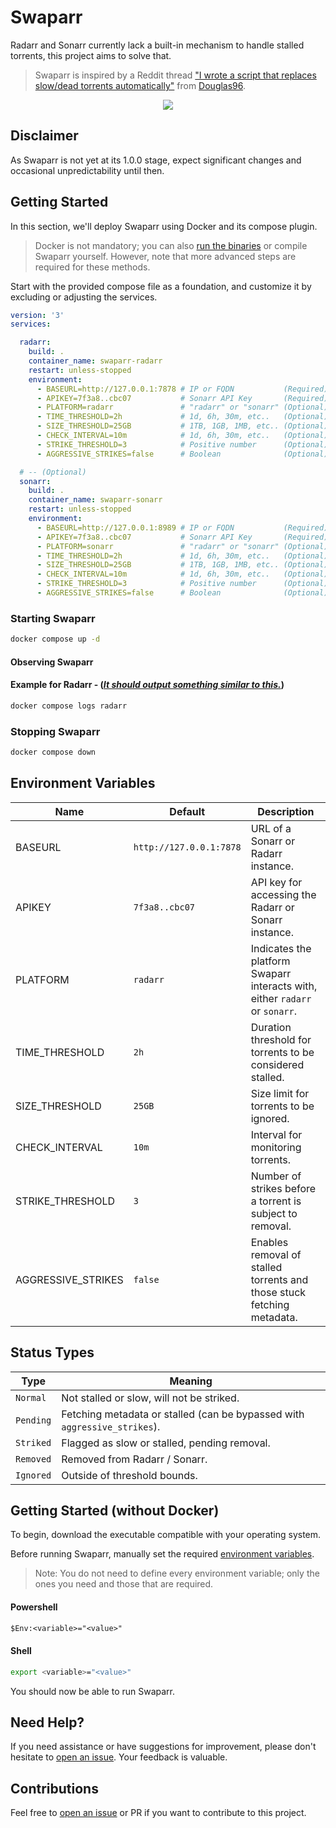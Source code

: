 # Swaparr

Radarr and Sonarr currently lack a built-in mechanism to handle stalled torrents, this project aims to solve that.

> Swaparr is inspired by a Reddit thread ["I wrote a script that replaces slow/dead torrents automatically"](https://www.reddit.com/r/radarr/comments/101q31k/i_wrote_a_script_that_replaces_slowdead_torrents/) from [Douglas96](https://www.reddit.com/user/Douglas96/).

<p align="center">
  <img src="https://i.imgur.com/clSL0YN.png?s=128">
</p>


## Disclaimer

As Swaparr is not yet at its 1.0.0 stage, expect significant changes and occasional unpredictability until then.


## Getting Started

In this section, we'll deploy Swaparr using Docker and its compose plugin.

> Docker is not mandatory; you can also [run the binaries](#getting-started-without-docker) or compile Swaparr yourself. However, note that more advanced steps are required for these methods.

Start with the provided compose file as a foundation, and customize it by excluding or adjusting the services.

```yml
version: '3'
services:

  radarr:
    build: .
    container_name: swaparr-radarr
    restart: unless-stopped
    environment:
      - BASEURL=http://127.0.0.1:7878 # IP or FQDN           (Required)
      - APIKEY=7f3a8..cbc07           # Sonarr API Key       (Required)                
      - PLATFORM=radarr               # "radarr" or "sonarr" (Optional) default: radarr
      - TIME_THRESHOLD=2h             # 1d, 6h, 30m, etc..   (Optional) default: 2h    
      - SIZE_THRESHOLD=25GB           # 1TB, 1GB, 1MB, etc.. (Optional) default: 25GB  
      - CHECK_INTERVAL=10m            # 1d, 6h, 30m, etc..   (Optional) default: 10m   
      - STRIKE_THRESHOLD=3            # Positive number      (Optional) default: 3     
      - AGGRESSIVE_STRIKES=false      # Boolean              (Optional) default: false 

  # -- (Optional)
  sonarr: 
    build: .
    container_name: swaparr-sonarr
    restart: unless-stopped
    environment:
      - BASEURL=http://127.0.0.1:8989 # IP or FQDN           (Required)
      - APIKEY=7f3a8..cbc07           # Sonarr API Key       (Required)                
      - PLATFORM=sonarr               # "radarr" or "sonarr" (Optional) default: radarr
      - TIME_THRESHOLD=2h             # 1d, 6h, 30m, etc..   (Optional) default: 2h    
      - SIZE_THRESHOLD=25GB           # 1TB, 1GB, 1MB, etc.. (Optional) default: 25GB  
      - CHECK_INTERVAL=10m            # 1d, 6h, 30m, etc..   (Optional) default: 10m   
      - STRIKE_THRESHOLD=3            # Positive number      (Optional) default: 3     
      - AGGRESSIVE_STRIKES=false      # Boolean              (Optional) default: false 
```

### Starting Swaparr

```sh
docker compose up -d
```

#### Observing Swaparr

#### Example for Radarr - (_[It should output something similar to this.](#swaparr)_)

```sh
docker compose logs radarr
```

### Stopping Swaparr

```sh
docker compose down
```

## Environment Variables

| Name | Default | Description |
|-|-|-|
| BASEURL | `http://127.0.0.1:7878` | URL of a Sonarr or Radarr instance. |
| APIKEY | `7f3a8..cbc07` | API key for accessing the Radarr or Sonarr instance. |
| PLATFORM | `radarr` | Indicates the platform Swaparr interacts with, either `radarr` or `sonarr`. |
| TIME_THRESHOLD | `2h` | Duration threshold for torrents to be considered stalled. |
| SIZE_THRESHOLD | `25GB` | Size limit for torrents to be ignored. |
| CHECK_INTERVAL | `10m` | Interval for monitoring torrents. |
| STRIKE_THRESHOLD | `3` | Number of strikes before a torrent is subject to removal. |
| AGGRESSIVE_STRIKES | `false` | Enables removal of stalled torrents and those stuck fetching metadata. |


## Status Types

| Type | Meaning |
| --- | --- |
| `Normal`  | Not stalled or slow, will not be striked. |
| `Pending` | Fetching metadata or stalled (can be bypassed with `aggressive_strikes`). |
| `Striked` | Flagged as slow or stalled, pending removal. |
| `Removed` | Removed from Radarr / Sonarr. |
| `Ignored` | Outside of threshold bounds. |


## Getting Started (without Docker)

To begin, download the executable compatible with your operating system.

Before running Swaparr, manually set the required [environment variables](#environment-variables).

> Note: You do not need to define every environment variable; only the ones you need and those that are required.

#### Powershell

```ps
$Env:<variable>="<value>"
```

#### Shell

```sh
export <variable>="<value>"
```

You should now be able to run Swaparr.


## Need Help?

If you need assistance or have suggestions for improvement, please don't hesitate to [open an issue](https://github.com/ThijmenGThN/swaparr/issues). Your feedback is valuable.


## Contributions

Feel free to [open an issue](https://github.com/ThijmenGThN/swaparr/issues) or PR if you want to contribute to this project.